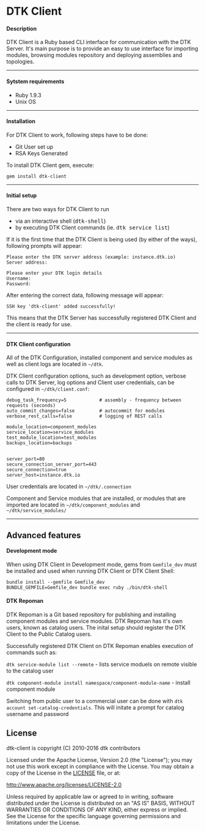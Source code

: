 DTK Client
==============================


#### Description


DTK Client is a Ruby based CLI interface for communication with the DTK Server.
It's main purpose is to provide an easy to use interface for importing modules, browsing modules repository and deploying assemblies and topologies.

---
#### Sytstem requirements

- Ruby 1.9.3
- Unix OS

---
#### Installation

For DTK Client to work, following steps have to be done:

- Git User set up
- RSA Keys Generated

To install DTK Client gem, execute:

`gem install dtk-client`

---
#### Initial setup

There are two ways for DTK Client to run

- via an interactive shell (<tt>dtk-shell</tt>)
- by executing DTK Client commands (ie. <tt>dtk service list</tt>)

If it is the first time that the DTK Client is being used (by either of the ways), following prompts will appear:

```
Please enter the DTK server address (example: instance.dtk.io)
Server address:

Please enter your DTK login details
Username:
Password:

```
After entering the correct data, following message will appear:

`SSH key 'dtk-client' added successfully!`

This means that the DTK Server has successfully registered DTK Client and the client is ready for use.

---
#### DTK Client configuration

All of the DTK Configuration, installed component and service modules as well as client logs are located in `~/dtk`.

DTK Client configuration options, such as development option, verbose calls to DTK Server, log options and Client user credentials, can be configured in `~/dtk/client.conf`:

```
debug_task_frequency=5            # assembly - frequency between requests (seconds)
auto_commit_changes=false         # autocommit for modules
verbose_rest_calls=false          # logging of REST calls

module_location=component_modules
service_location=service_modules
test_module_location=test_modules
backups_location=backups


server_port=80
secure_connection_server_port=443
secure_connection=true
server_host=instance.dtk.io
```


User credentials are located in `~/dtk/.connection`

Component and Service modules that are installed, or modules that are imported are located in `~/dtk/component_modules` and `~/dtk/service_modules/`

---

## Advanced features
#### Development mode

When using DTK Client in Development mode, gems from `Gemfile_dev` must be installed and used when running DTK Client or DTK Client Shell:

```
bundle install --gemfile Gemfile_dev
BUNDLE_GEMFILE=Gemfile_dev bundle exec ruby ./bin/dtk-shell
```

#### DTK Repoman

DTK Repoman is a Git based repository for publishing and installing component modules and service modules. DTK Repoman has it's own users, known as catalog users. The inital setup should register the DTK Client to the Public Catalog users.

Successfully registered DTK Client on DTK Repoman enables execution of commands such as:

`dtk service-module list --remote` - lists service moduels on remote visible to the catalog user

`dtk component-module install namespace/component-module-name` - install component module

Switching from public user to a commercial user can be done with `dtk account set-catalog-credentials`. This will initate a prompt for catalog username and password

## License

dtk-client is copyright (C) 2010-2016 dtk contributors

Licensed under the Apache License, Version 2.0 (the "License");
you may not use this work except in compliance with the License.
You may obtain a copy of the License in the [LICENSE](LICENSE) file, or at:

   http://www.apache.org/licenses/LICENSE-2.0

Unless required by applicable law or agreed to in writing, software
distributed under the License is distributed on an "AS IS" BASIS,
WITHOUT WARRANTIES OR CONDITIONS OF ANY KIND, either express or implied.
See the License for the specific language governing permissions and
limitations under the License.
